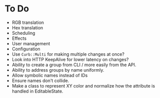 # To Do

* RGB translation
* Hex translation
* Scheduling
* Effects
* User management
* Configuration
* Use `Curb::Multi` for making multiple changes at once?
* Look into HTTP KeepAlive for lower latency on changes?
* Ability to create a group from CLI / more easily from the API.
* Ability to address groups by name uniformly.
* Allow symbolic names instead of IDs
* Ensure names don't collide.
* Make a class to represent XY color and normalize how the attribute is handled in EditableState.
